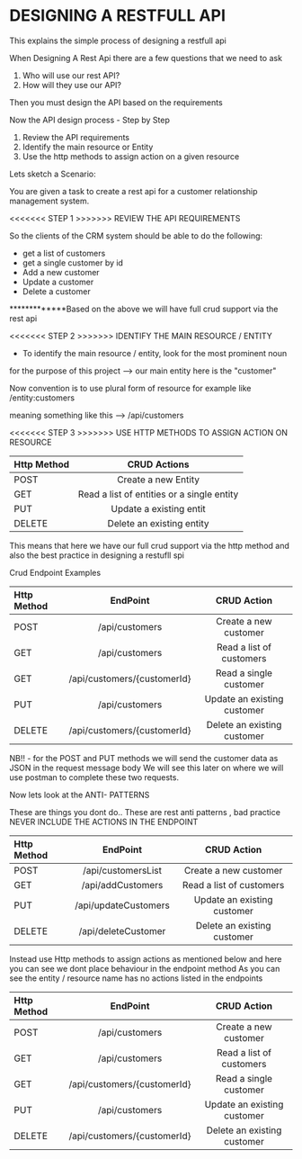 # DESIGNING A RESTFULL API

This explains the simple process of designing a restfull api

When Designing A Rest Api there are a few questions that we need to ask 
1.  Who will use our rest API?
2.  How will they use our API?

Then you must design the API based on the requirements

Now the API design process - Step by Step

1.  Review the API requirements
2.  Identify the main resource or Entity
3.  Use the http methods to assign action on a given resource

Lets sketch a Scenario:

You are given a task to create a rest api for a customer relationship management system.

<<<<<<< STEP 1 >>>>>>> REVIEW THE API REQUIREMENTS

So the clients of the CRM system should be able to do the following:

- get a list of customers
- get a single customer by id
- Add a new customer 
- Update a customer
- Delete a customer

*************Based on the above we will have full crud support via the rest api

<<<<<<< STEP 2 >>>>>>> IDENTIFY THE MAIN RESOURCE / ENTITY
- To identify the main resource / entity, look for the most prominent noun

for the purpose of this project --> our main entity here is the "customer"

Now convention is to use plural form of resource for example like /entity:customers

meaning something like this --> /api/customers

<<<<<<< STEP 3 >>>>>>> USE HTTP METHODS TO ASSIGN ACTION ON RESOURCE

| Http Method    | CRUD Actions  |
| :------------- | :----------:  |
|  POST          | Create a new Entity                         |
|  GET           | Read a list of entities or a single entity  |
|  PUT           | Update a existing entit                     |
|  DELETE        | Delete an existing entity                   |

This means that here we have our full crud support via the http method and also the best practice in designing a restufll spi

Crud Endpoint Examples

| Http Method    | EndPoint                               |CRUD Action                                  |
| :------------- | :------------------------------------: | :------------------------------------:      |
|  POST          | /api/customers                         |Create a new customer                        |
|  GET           | /api/customers                         |Read a list of customers                     |
|  GET           | /api/customers/{customerId}            |Read a single customer                       |
|  PUT           | /api/customers                         |Update an existing customer                  |
|  DELETE        | /api/customers/{customerId}            |Delete an existing customer                  |

NB!! -  for the POST and PUT methods we will send the customer data as JSON in the request message body 
We will see this later on where we will use postman to complete these two requests.

Now lets look at the ANTI- PATTERNS

These are things you dont do.. These are rest anti patterns , bad practice 
NEVER INCLUDE THE ACTIONS IN THE ENDPOINT

| Http Method    | EndPoint                                     |CRUD Action                                  |
| :------------- | :------------------------------------:       | :------------------------------------:      |
|  POST          | /api/customersList                           |Create a new customer                        |
|  GET           | /api/addCustomers                            |Read a list of customers                     |
|  PUT           | /api/updateCustomers                         |Update an existing customer                  |
|  DELETE        | /api/deleteCustomer                          |Delete an existing customer                  |

Instead use Http methods to assign actions as mentioned below and here you can see we dont place behaviour in the endpoint method
As you can see the entity / resource name has no actions listed in the endpoints

| Http Method    | EndPoint                                     |CRUD Action                                  |
| :------------- | :------------------------------------:       | :------------------------------------:      |
|  POST          | /api/customers                               |Create a new customer                        |
|  GET           | /api/customers                               |Read a list of customers                     |
|  GET           | /api/customers/{customerId}                  |Read a single customer                       |
|  PUT           | /api/customers                               |Update an existing customer                  |
|  DELETE        | /api/customers/{customerId}                  |Delete an existing customer                  |



